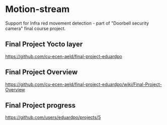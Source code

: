 # Motion-stream
Support for Infra red movement detection - part of  "Doorbell security camera" final course project.

## Final Project Yocto layer
https://github.com/cu-ecen-aeld/final-project-eduardpo

## Final Project Overview
https://github.com/cu-ecen-aeld/final-project-eduardpo/wiki/Final-Project-Overview

## Final Project progress
https://github.com/users/eduardpo/projects/5
